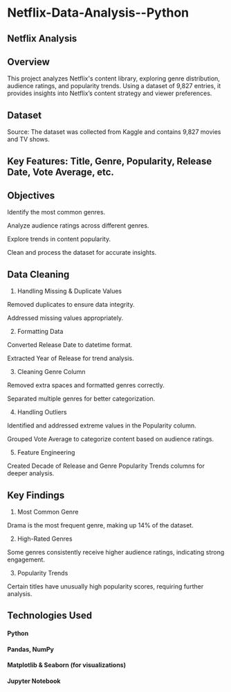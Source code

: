 # Netflix-Data-Analysis--Python

## Netflix Analysis

## Overview

This project analyzes Netflix's content library, exploring genre distribution, audience ratings, and popularity trends. Using a dataset of 9,827 entries, it provides insights into Netflix’s content strategy and viewer preferences.

## Dataset

Source: The dataset was collected from Kaggle and contains 9,827 movies and TV shows.

## Key Features: Title, Genre, Popularity, Release Date, Vote Average, etc.



## Objectives

Identify the most common genres.

Analyze audience ratings across different genres.

Explore trends in content popularity.

Clean and process the dataset for accurate insights.

## Data Cleaning

1. Handling Missing & Duplicate Values

Removed duplicates to ensure data integrity.

Addressed missing values appropriately.

2. Formatting Data

Converted Release Date to datetime format.

Extracted Year of Release for trend analysis.

3. Cleaning Genre Column

Removed extra spaces and formatted genres correctly.

Separated multiple genres for better categorization.

4. Handling Outliers

Identified and addressed extreme values in the Popularity column.

Grouped Vote Average to categorize content based on audience ratings.

5. Feature Engineering

Created Decade of Release and Genre Popularity Trends columns for deeper analysis.

## Key Findings

1. Most Common Genre

Drama is the most frequent genre, making up 14% of the dataset.

2. High-Rated Genres

Some genres consistently receive higher audience ratings, indicating strong engagement.

3. Popularity Trends

Certain titles have unusually high popularity scores, requiring further analysis.

## Technologies Used

#### Python

#### Pandas, NumPy

#### Matplotlib & Seaborn (for visualizations)

#### Jupyter Notebook
